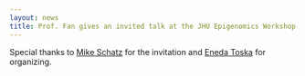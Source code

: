 ```yaml
---
layout: news
title: Prof. Fan gives an invited talk at the JHU Epigenomics Workshop.
---
```


Special thanks to [Mike Schatz](http://schatz-lab.org/) for the invitation and [Eneda Toska](https://toskalab.org/) for organizing.
